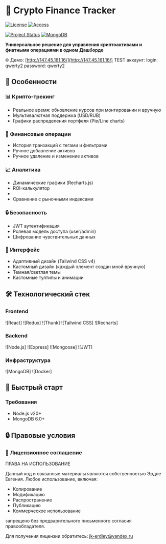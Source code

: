 # 💼 Crypto Finance Tracker

[![License](https://img.shields.io/badge/License-Proprietary-red)](https://opensource.org/licenses/proprietary)
[![Access](https://img.shields.io/badge/Access-By%20agreement%20only-blue)](mailto:jk-erdley@yandex.ru)

[![Project Status](https://img.shields.io/badge/status-active-brightgreen)](http://147.45.161.16/)
[![MongoDB](https://img.shields.io/badge/database-MongoDB-green)](https://www.mongodb.com/)

**Универсальное решение для управления криптоактивами и фиатными операциями в одном Дашборде**  

🌐 Демо: [http://147.45.161.16/](http://147.45.161.16/)
TEST аккаунт: login: qwerty2 password: qwerty2

## 🌟 Особенности

### 📊 Крипто-трекинг
- Реальное время: обновление курсов при монтировании и вручную
- Мультивалютная поддержка (USD/RUB)
- Графики распределения портфеля (Pie/Line charts)

### 💼 Финансовые операции
- История транзакций с тегами и фильтрами
- Ручное добавление активов
- Ручное удаление и изменение активов

### 📈 Аналитика
- Динамические графики (Recharts.js)
- ROI-калькулятор
- 
- Сравнение с рыночными индексами

### 🔒 Безопасность
- JWT аутентификация
- Ролевая модель доступа (user/admin)
- Шифрование чувствительных данных

### 🎨 Интерфейс
- Адаптивный дизайн (Tailwind CSS v4)
- Кастомный дизайн (каждый элемент создан мной вручную)
- Темная/светлая темы
- Кастомные тултипы и анимации

## 🛠 Технологический стек

### Frontend
![React]
![Redux]
![Thunk]
![Tailwind CSS]
![Recharts]

### Backend
![Node.js]
![Express]
![Mongoose]
![JWT]

### Инфраструктура
![MongoDB]
![Docker]

## 🚀 Быстрый старт

### Требования
- Node.js v20+
- MongoDB 6.0+


## 🔒 Правовые условия
### 📜 Лицензионное соглашение
ПРАВА НА ИСПОЛЬЗОВАНИЕ

Данный код и связанные материалы являются собственностью Эрдле Евгения. 
Любое использование, включая:
- Копирование
- Модификацию
- Распространение
- Публикацию
- Коммерческое использование

запрещено без предварительного письменного согласия правообладателя.

Для получения лицензии обратитесь: jk-erdley@yandex.ru
